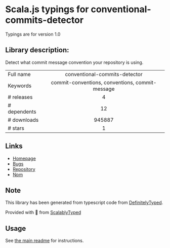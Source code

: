 
# Scala.js typings for conventional-commits-detector

Typings are for version 1.0

## Library description:
Detect what commit message convention your repository is using.

|                    |                 |
| ------------------ | :-------------: |
| Full name          | conventional-commits-detector |
| Keywords           | commit-conventions, conventions, commit-message |
| # releases         | 4 |
| # dependents       | 12 |
| # downloads        | 945887 |
| # stars            | 1 |

## Links
- [Homepage](https://github.com/conventional-changelog/conventional-commits-detector#readme)
- [Bugs](https://github.com/conventional-changelog/conventional-commits-detector/issues)
- [Repository](https://github.com/conventional-changelog/conventional-commits-detector)
- [Npm](https://www.npmjs.com/package/conventional-commits-detector)
    


## Note
This library has been generated from typescript code from [DefinitelyTyped](https://definitelytyped.org).

Provided with :purple_heart: from [ScalablyTyped](https://github.com/oyvindberg/ScalablyTyped)

## Usage
See [the main readme](../../readme.md) for instructions.


